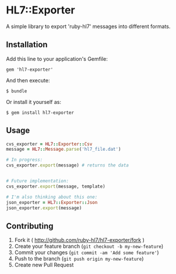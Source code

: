 # HL7::Exporter

A simple library to export 'ruby-hl7' messages into different formats.

## Installation

Add this line to your application's Gemfile:

    gem 'hl7-exporter'

And then execute:

    $ bundle

Or install it yourself as:

    $ gem install hl7-exporter

## Usage

```ruby
cvs_exporter = HL7::Exporter::Csv
message = HL7::Message.parse('hl7_file.dat')

# In progress:
cvs_exporter.export(message) # returns the data


# Future implementation:
cvs_exporter.export(message, template)

# I'm also thinking about this one:
json_exporter = HL7::Exporter::Json
json_exporter.export(message)
```

## Contributing

1. Fork it ( http://github.com/ruby-hl7/hl7-exporter/fork )
2. Create your feature branch (`git checkout -b my-new-feature`)
3. Commit your changes (`git commit -am 'Add some feature'`)
4. Push to the branch (`git push origin my-new-feature`)
5. Create new Pull Request
